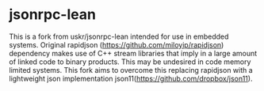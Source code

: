 
# jsonrpc-lean

This is a fork from uskr/jsonrpc-lean intended for use in embedded systems.
Original rapidjson (https://github.com/miloyip/rapidjson) dependency
makes use of C++ stream libraries that imply in a large amount of linked
code to binary products.
This may be undesired in code memory limited systems.
This fork aims to overcome this replacing rapidjson with a lightweight
json implementation json11(https://github.com/dropbox/json11).


